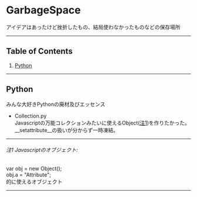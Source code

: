 # GarbageSpace
アイデアはあったけど挫折したもの、結局使わなかったものなどの保存場所

------
## Table of Contents
<ol>
	<li><a href=#python >Python</a></li>
</ol>

------
## Python
みんな大好きPythonの廃材及びエッセンス<br>
+ Collection.py<br>
Javascriptの万能コレクションみたいに使えるObject(<a href=#注1-Javascriptのオブジェクト>注1</a>)を作りたかった。__setattribute__の扱いが分からず一時凍結。

---

###### 注1 Javascriptのオブジェクト:
var obj = new Object();<br>
obj.a = "Attribute";<br>
的に使えるオブジェクト<br>

---
